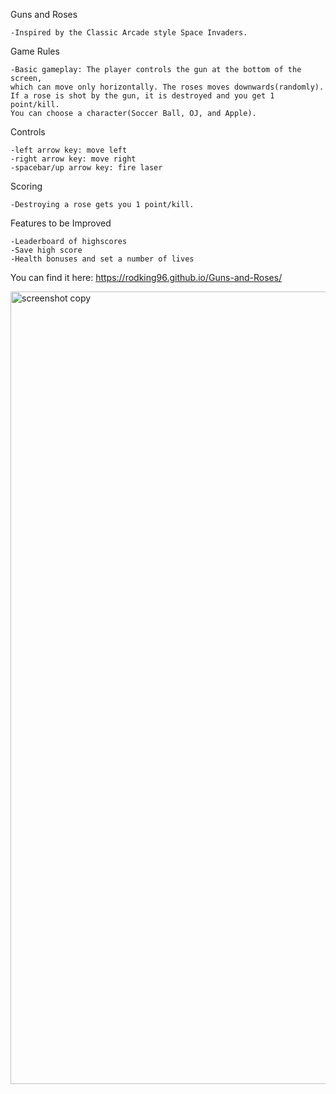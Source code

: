 Guns and Roses

    -Inspired by the Classic Arcade style Space Invaders.

Game Rules

    -Basic gameplay: The player controls the gun at the bottom of the screen, 
    which can move only horizontally. The roses moves downwards(randomly). 
    If a rose is shot by the gun, it is destroyed and you get 1 point/kill. 
    You can choose a character(Soccer Ball, OJ, and Apple).   

Controls

    -left arrow key: move left
    -right arrow key: move right
    -spacebar/up arrow key: fire laser

Scoring

    -Destroying a rose gets you 1 point/kill. 

Features to be Improved

    -Leaderboard of highscores
    -Save high score
    -Health bonuses and set a number of lives
    
    
You can find it here: https://rodking96.github.io/Guns-and-Roses/
    
    
<img width="1268" alt="screenshot copy" src="https://user-images.githubusercontent.com/70154047/151646310-0865b4f3-d3c9-4288-b8a1-651d5900f20a.png">
